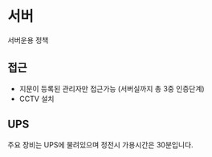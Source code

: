 # 서버
서버운용 정책

## 접근
- 지문이 등록된 관리자만 접근가능 (서버실까지 총 3중 인증단계)
- CCTV 설치

## UPS
주요 장비는 UPS에 물려있으며 정전시 가용시간은 30분입니다.

